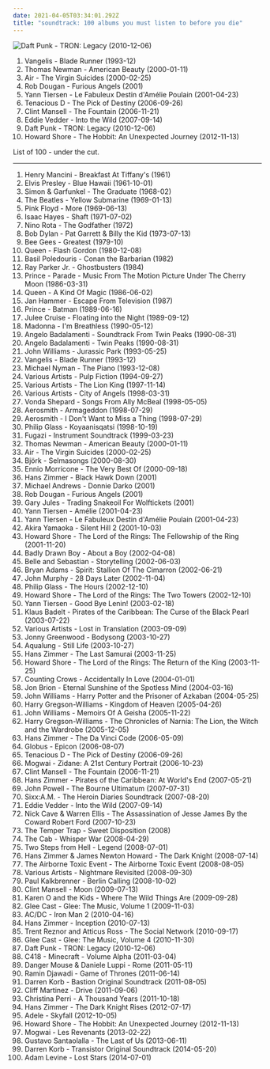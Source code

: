```yaml
---
date: 2021-04-05T03:34:01.292Z
title: "soundtrack: 100 albums you must listen to before you die"
---
```

![Daft Punk - TRON: Legacy (2010-12-06)](http://coverartarchive.org/release/fa023617-1585-4ae6-81b6-1a07c47ecb2a/6215572515-500.jpg "Daft Punk - TRON: Legacy (2010-12-06)")
<ol class="albums">
<li data-cover="https://img.discogs.com/MC6Qr43m3UtgFc1YvkWW2AI4mRQ=/fit-in/600x600/filters:strip_icc():format(jpeg):mode_rgb():quality(90)/discogs-images/R-2966893-1415299360-3990.jpeg.jpg" data-tags="soundtrack" role="button">Vangelis - Blade Runner (1993-12)</li>
<li data-cover="http://coverartarchive.org/release/fc8ab829-5388-4640-bb64-c41c4c1caea8/18688508262-500.jpg" data-tags="soundtrack" role="button">Thomas Newman - American Beauty (2000-01-11)</li>
<li data-cover="http://coverartarchive.org/release/f2720fc5-b57f-4639-a6e8-a1e50dcfd51b/1616160456-500.jpg" data-tags="soundtrack" role="button">Air - The Virgin Suicides (2000-02-25)</li>
<li data-cover="https://img.discogs.com/isniMsRL2XRq3oPsM1fVA2xo7Vk=/fit-in/600x601/filters:strip_icc():format(jpeg):mode_rgb():quality(90)/discogs-images/R-65770-1454768663-3762.jpeg.jpg" data-tags="electronic, trip-hop" role="button">Rob Dougan - Furious Angels (2001)</li>
<li data-cover="http://coverartarchive.org/release/0ecf61e2-f4dd-4f45-b18d-6dd8a966b511/10195795814-500.jpg" data-tags="soundtrack" role="button">Yann Tiersen - Le Fabuleux Destin d'Amélie Poulain (2001-04-23)</li>
<li data-cover="http://coverartarchive.org/release/b601a51c-fd3b-41cd-9d78-29efde7a3ffa/3160865970-500.jpg" data-tags="rock, comedy" role="button">Tenacious D - The Pick of Destiny (2006-09-26)</li>
<li data-cover="http://coverartarchive.org/release/33abead4-3015-438f-9ea3-97f2cc5cb278/6074705469-500.jpg" data-tags="soundtrack" role="button">Clint Mansell - The Fountain (2006-11-21)</li>
<li data-cover="http://coverartarchive.org/release/683bf534-5ce1-4818-be2d-38ddcd864eb3/7196832280-500.jpg" data-tags="soundtrack" role="button">Eddie Vedder - Into the Wild (2007-09-14)</li>
<li data-cover="http://coverartarchive.org/release/fa023617-1585-4ae6-81b6-1a07c47ecb2a/6215572515-500.jpg" data-tags="electronic, soundtrack" role="button">Daft Punk - TRON: Legacy (2010-12-06)</li>
<li data-cover="http://coverartarchive.org/release/d46315d7-ad4e-48af-80e7-75b41c28053d/3227188018-500.jpg" data-tags="soundtrack, commercial, 10s, 2010s, lord of the rings, tolkien, stunning, soulless, uninspired, jrr tolkien, hobbit radio" role="button">Howard Shore - The Hobbit: An Unexpected Journey (2012-11-13)</li>
</ol>
List of 100 - under the cut.
<!-- more -->

_________________

<ol class="albums">
<li data-cover="http://coverartarchive.org/release/50b212ff-cea7-379d-8bb4-340b985e1dd4/3204990971-500.jpg" data-tags="soundtrack" role="button">
Henry Mancini - Breakfast At Tiffany's (1961)
</li>
<li data-cover="http://coverartarchive.org/release/551061cb-f598-41e9-9ecb-380e7f5d405f/7983485219-500.jpg" data-tags="1961, rock" role="button">
Elvis Presley - Blue Hawaii (1961-10-01)
</li>
<li data-cover="https://img.discogs.com/IZr2sOyIZQx4g59kA_LAWsky8vg=/fit-in/600x600/filters:strip_icc():format(jpeg):mode_rgb():quality(90)/discogs-images/R-7736871-1491835748-8438.jpeg.jpg" data-tags="soundtrack" role="button">
Simon & Garfunkel - The Graduate (1968-02)
</li>
<li data-cover="https://img.discogs.com/sQwFlK6c-QK2jZKxw047V7VIlk0=/fit-in/600x879/filters:strip_icc():format(jpeg):mode_rgb():quality(90)/discogs-images/R-11491229-1517276652-2327.jpeg.jpg" data-tags="rock, 60s" role="button">
The Beatles - Yellow Submarine (1969-01-13)
</li>
<li data-cover="http://coverartarchive.org/release/3ac5a1f8-51d0-3db3-bfdc-c5803d8f2799/14207788461-500.jpg" data-tags="progressive rock, psychedelic rock, 60s, soundtrack" role="button">
Pink Floyd - More (1969-06-13)
</li>
<li data-cover="https://img.discogs.com/q6XwdY197YGTMsvdFkDHumI5Eak=/fit-in/358x360/filters:strip_icc():format(jpeg):mode_rgb():quality(90)/discogs-images/R-1903097-1251310171.jpeg.jpg" data-tags="soundtrack, soul, funk" role="button">
Isaac Hayes - Shaft (1971-07-02)
</li>
<li data-cover="http://coverartarchive.org/release/b307451c-46e8-403c-8a6c-21bce789b649/16084309080-500.jpg" data-tags="soundtrack" role="button">
Nino Rota - The Godfather (1972)
</li>
<li data-cover="https://img.discogs.com/dLvUBeaGRpebiGSGlXElAfBzW7E=/fit-in/600x534/filters:strip_icc():format(jpeg):mode_rgb():quality(90)/discogs-images/R-2884262-1305639329.jpeg.jpg" data-tags="soundtrack, folk" role="button">
Bob Dylan - Pat Garrett & Billy the Kid (1973-07-13)
</li>
<li data-cover="http://coverartarchive.org/release/b74306eb-15ac-4d9c-9780-a86ad6a87a10/21650782271-500.jpg" data-tags="soundtrack, pop, 70s, uk, easy listening, bee gees, 00s, disco pop" role="button">
Bee Gees - Greatest (1979-10)
</li>
<li data-cover="https://img.discogs.com/OmsxWs4-CmOFOsnpZDOij0PBi2Q=/fit-in/600x600/filters:strip_icc():format(jpeg):mode_rgb():quality(90)/discogs-images/R-1754595-1377707976-4707.jpeg.jpg" data-tags="soundtrack" role="button">
Queen - Flash Gordon (1980-12-08)
</li>
<li data-cover="https://img.discogs.com/1Q1pf6mzRlKK6w7XxlNFKRDI7oI=/fit-in/500x500/filters:strip_icc():format(jpeg):mode_rgb():quality(90)/discogs-images/R-1147346-1295073983.jpeg.jpg" data-tags="soundtrack" role="button">
Basil Poledouris - Conan the Barbarian (1982)
</li>
<li data-cover="http://coverartarchive.org/release/8aea6e91-424a-48de-8f72-83d8d6716fff/6868315355-500.jpg" data-tags="soundtrack, ghostbusters, pop" role="button">
Ray Parker Jr. - Ghostbusters (1984)
</li>
<li data-cover="http://coverartarchive.org/release/41bb7cd9-f05f-4df3-a360-5ee2bd931325/12259794502-500.jpg" data-tags="soundtrack, 80s, unique, 1980s, film soundtrack, movie music, akrazia, princeprinceprince" role="button">
Prince - Parade - Music From The Motion Picture Under The Cherry Moon (1986-03-31)
</li>
<li data-cover="http://coverartarchive.org/release/e32e471f-f8ae-47f2-bb0a-61347f771d43/4329238973-500.jpg" data-tags="classic rock, rock, 80s" role="button">
Queen - A Kind Of Magic (1986-06-02)
</li>
<li data-cover="https://img.discogs.com/F654PH-V0T2HKRiFwpsL4eyYF2w=/fit-in/600x600/filters:strip_icc():format(jpeg):mode_rgb():quality(90)/discogs-images/R-182988-1162275487.jpeg.jpg" data-tags="soundtrack, miami vice" role="button">
Jan Hammer - Escape From Television (1987)
</li>
<li data-cover="http://coverartarchive.org/release/256007d2-4ac6-45ba-8053-e3e497cfd66c/2839903465-500.jpg" data-tags="soundtrack" role="button">
Prince - Batman (1989-06-16)
</li>
<li data-cover="http://coverartarchive.org/release/653617f7-c764-4f52-a4ba-e6a130a6c87d/5409164245-500.jpg" data-tags="twin peaks, dream pop" role="button">
Julee Cruise - Floating into the Night (1989-09-12)
</li>
<li data-cover="http://coverartarchive.org/release/df7ea720-4e63-4de8-b6f6-b64a7776098b/15625632616-500.jpg" data-tags="soundtrack, 90s, jazz, pop" role="button">
Madonna - I'm Breathless (1990-05-12)
</li>
<li data-cover="https://img.discogs.com/pDhLBqBs6D8ODY8kSrKc0iguskY=/fit-in/600x925/filters:strip_icc():format(jpeg):mode_rgb():quality(90)/discogs-images/R-1585572-1431987750-2872.jpeg.jpg" data-tags="soundtrack" role="button">
Angelo Badalamenti - Soundtrack From Twin Peaks (1990-08-31)
</li>
<li data-cover="https://img.discogs.com/nuKaRqtEek4RrITM1-7V7-Y6gtE=/fit-in/600x600/filters:strip_icc():format(jpeg):mode_rgb():quality(90)/discogs-images/R-15764513-1597359569-7785.jpeg.jpg" data-tags="soundtrack" role="button">
Angelo Badalamenti - Twin Peaks (1990-08-31)
</li>
<li data-cover="https://img.discogs.com/tBpF-ixSSgM5xE1TqA0XgJcJ-Uc=/fit-in/600x450/filters:strip_icc():format(jpeg):mode_rgb():quality(90)/discogs-images/R-13411347-1555094420-6828.mpo.jpg" data-tags="soundtrack" role="button">
John Williams - Jurassic Park (1993-05-25)
</li>
<li data-cover="https://img.discogs.com/MC6Qr43m3UtgFc1YvkWW2AI4mRQ=/fit-in/600x600/filters:strip_icc():format(jpeg):mode_rgb():quality(90)/discogs-images/R-2966893-1415299360-3990.jpeg.jpg" data-tags="soundtrack" role="button">
Vangelis - Blade Runner (1993-12)
</li>
<li data-cover="http://coverartarchive.org/release/4bf88b0f-9999-4a7f-b4be-cd7f9e2a8599/28293994702-500.jpg" data-tags="soundtrack, piano" role="button">
Michael Nyman - The Piano (1993-12-08)
</li>
<li data-cover="http://coverartarchive.org/release/adccd851-a871-4f32-997d-2b19819b16d2/14178336019-500.jpg" data-tags="soundtrack" role="button">
Various Artists - Pulp Fiction (1994-09-27)
</li>
<li data-cover="http://coverartarchive.org/release/01e97e43-dc06-4e7e-8541-976064584683/9301874559-500.jpg" data-tags="soundtrack, disney" role="button">
Various Artists - The Lion King (1997-11-14)
</li>
<li data-cover="http://coverartarchive.org/release/eb3b8e6a-5f24-4381-ab16-117624b4612b/11633872587-500.jpg" data-tags="soundtrack" role="button">
Various Artists - City of Angels (1998-03-31)
</li>
<li data-cover="http://coverartarchive.org/release/96d4e197-0451-36ea-bc71-3692b0bc16ab/5228985911-500.jpg" data-tags="soundtrack, female vocalists" role="button">
Vonda Shepard - Songs From Ally McBeal (1998-05-05)
</li>
<li data-cover="http://coverartarchive.org/release/37958dba-1767-4d8a-b242-11d6a0add333/1628998671-500.jpg" data-tags="rock" role="button">
Aerosmith - Armageddon (1998-07-29)
</li>
<li data-cover="https://img.discogs.com/dTHgcizVpZSd0ruVNUP4Dh83Hsc=/fit-in/600x244/filters:strip_icc():format(jpeg):mode_rgb():quality(90)/discogs-images/R-1930078-1432339957-5255.jpeg.jpg" data-tags="soundtrack" role="button">
Aerosmith - I Don't Want to Miss a Thing (1998-07-29)
</li>
<li data-cover="http://coverartarchive.org/release/4384b7ba-b7ab-3ffe-96a0-409d9128ce02/5874879149-500.jpg" data-tags="soundtrack, minimalism" role="button">
Philip Glass - Koyaanisqatsi (1998-10-19)
</li>
<li data-cover="http://coverartarchive.org/release/c2b99ec3-2761-4874-bd22-8890ef358119/3128751725-500.jpg" data-tags="soundtrack, post-hardcore" role="button">
Fugazi - Instrument Soundtrack (1999-03-23)
</li>
<li data-cover="http://coverartarchive.org/release/fc8ab829-5388-4640-bb64-c41c4c1caea8/18688508262-500.jpg" data-tags="soundtrack" role="button">
Thomas Newman - American Beauty (2000-01-11)
</li>
<li data-cover="http://coverartarchive.org/release/f2720fc5-b57f-4639-a6e8-a1e50dcfd51b/1616160456-500.jpg" data-tags="soundtrack" role="button">
Air - The Virgin Suicides (2000-02-25)
</li>
<li data-cover="https://img.discogs.com/mjjBxjilzai8Lg9Dc3Qq7gQqc04=/fit-in/600x600/filters:strip_icc():format(jpeg):mode_rgb():quality(90)/discogs-images/R-1861164-1256085468.jpeg.jpg" data-tags="soundtrack" role="button">
Björk - Selmasongs (2000-08-30)
</li>
<li data-cover="https://img.discogs.com/DEdVGVFUwZYJ0zYDlut8V3QyHtE=/fit-in/300x301/filters:strip_icc():format(jpeg):mode_rgb():quality(90)/discogs-images/R-2334525-1277712827.jpeg.jpg" data-tags="soundtrack" role="button">
Ennio Morricone - The Very Best Of (2000-09-18)
</li>
<li data-cover="http://coverartarchive.org/release/ae98afed-c166-44f8-95cd-6e94412d7d09/10316329614-500.jpg" data-tags="soundtrack" role="button">
Hans Zimmer - Black Hawk Down (2001)
</li>
<li data-cover="http://coverartarchive.org/release/51689724-ce1f-4741-976a-e695898c6480/15868898265-500.jpg" data-tags="soundtrack" role="button">
Michael Andrews - Donnie Darko (2001)
</li>
<li data-cover="https://img.discogs.com/isniMsRL2XRq3oPsM1fVA2xo7Vk=/fit-in/600x601/filters:strip_icc():format(jpeg):mode_rgb():quality(90)/discogs-images/R-65770-1454768663-3762.jpeg.jpg" data-tags="electronic, trip-hop" role="button">
Rob Dougan - Furious Angels (2001)
</li>
<li data-cover="https://img.discogs.com/bFS_vKx00XYl0bMJz4qBLLOgzL4=/fit-in/600x587/filters:strip_icc():format(jpeg):mode_rgb():quality(90)/discogs-images/R-1435105-1497130670-2526.jpeg.jpg" data-tags="soundtrack, sad, folk rock" role="button">
Gary Jules - Trading Snakeoil For Wolftickets (2001)
</li>
<li data-cover="http://coverartarchive.org/release/71932455-067b-4fcb-b9e4-2cb16da0bb96/1383827288-500.jpg" data-tags="soundtrack" role="button">
Yann Tiersen - Amélie (2001-04-23)
</li>
<li data-cover="http://coverartarchive.org/release/0ecf61e2-f4dd-4f45-b18d-6dd8a966b511/10195795814-500.jpg" data-tags="soundtrack" role="button">
Yann Tiersen - Le Fabuleux Destin d'Amélie Poulain (2001-04-23)
</li>
<li data-cover="http://coverartarchive.org/release/a5e56387-0ee3-4824-9e48-58babcb03363/7925565027-500.jpg" data-tags="soundtrack" role="button">
Akira Yamaoka - Silent Hill 2 (2001-10-03)
</li>
<li data-cover="http://coverartarchive.org/release/495652e1-d9b7-40c5-8490-10a87b91dba6/18382478913-500.jpg" data-tags="soundtrack" role="button">
Howard Shore - The Lord of the Rings: The Fellowship of the Ring (2001-11-20)
</li>
<li data-cover="https://img.discogs.com/cfc9e7fd50d7c9c08931869b95f6849a01d0635d/images/spacer.gif" data-tags="soundtrack" role="button">
Badly Drawn Boy - About a Boy (2002-04-08)
</li>
<li data-cover="http://coverartarchive.org/release/6d1d433e-709b-4c6b-8d09-7e8b845be806/4629393369-500.jpg" data-tags="soundtrack, indie pop, indie, 00s" role="button">
Belle and Sebastian - Storytelling (2002-06-03)
</li>
<li data-cover="http://coverartarchive.org/release/7a95dddf-27be-4fb2-8f12-a1b037e13bac/24832938889-500.jpg" data-tags="soundtrack, rock" role="button">
Bryan Adams - Spirit: Stallion Of The Cimarron (2002-06-21)
</li>
<li data-cover="http://coverartarchive.org/release/0112d2f1-f978-461e-b92f-8c9a31462d11/2572749895-500.jpg" data-tags="soundtrack" role="button">
John Murphy - 28 Days Later (2002-11-04)
</li>
<li data-cover="http://coverartarchive.org/release/804ece5f-aabc-4d96-884e-9b1360aa22db/3246853878-500.jpg" data-tags="soundtrack" role="button">
Philip Glass - The Hours (2002-12-10)
</li>
<li data-cover="http://coverartarchive.org/release/c10f248d-de57-48c6-884e-6a8b1d3eaf83/6109068027-500.jpg" data-tags="soundtrack" role="button">
Howard Shore - The Lord of the Rings: The Two Towers (2002-12-10)
</li>
<li data-cover="http://coverartarchive.org/release/d9882d0a-35e8-416d-a42e-aa80ddb8baa1/4084831021-500.jpg" data-tags="soundtrack" role="button">
Yann Tiersen - Good Bye Lenin! (2003-02-18)
</li>
<li data-cover="http://coverartarchive.org/release/60ab4650-3700-3324-bb98-39634b39d312/16752377340-500.jpg" data-tags="soundtrack" role="button">
Klaus Badelt - Pirates of the Caribbean: The Curse of the Black Pearl (2003-07-22)
</li>
<li data-cover="http://coverartarchive.org/release/3a27798e-f3df-485d-b50d-5b2ddd3c908a/8838759820-500.jpg" data-tags="soundtrack" role="button">
Various Artists - Lost in Translation (2003-09-09)
</li>
<li data-cover="https://img.discogs.com/1p0S0i7CoUBZT7Iv7NiRs03R29U=/fit-in/600x588/filters:strip_icc():format(jpeg):mode_rgb():quality(90)/discogs-images/R-8116076-1455457650-7461.jpeg.jpg" data-tags="experimental" role="button">
Jonny Greenwood - Bodysong (2003-10-27)
</li>
<li data-cover="https://img.discogs.com/gYxoN-72kWeAh8P9r1tU-E_cU0Y=/fit-in/600x600/filters:strip_icc():format(jpeg):mode_rgb():quality(90)/discogs-images/R-6565879-1422128249-5189.jpeg.jpg" data-tags="2003, soundtrack, jazz, chill, alternative, power pop, singer-songwriter, britpop, pop-rock, io, amaranth, purchase, hard to find, maarts, still life, happy at work, favorite cds, thoughtfully, wanted album, granka, go get it" role="button">
Aqualung - Still Life (2003-10-27)
</li>
<li data-cover="http://coverartarchive.org/release/38bbd5dc-b26c-49ea-96d5-7a39be22776b/21076376416-500.jpg" data-tags="soundtrack" role="button">
Hans Zimmer - The Last Samurai (2003-11-25)
</li>
<li data-cover="http://coverartarchive.org/release/4a80ef31-718c-44fb-8520-48d87e81f1f2/7716901712-500.jpg" data-tags="soundtrack" role="button">
Howard Shore - The Lord of the Rings: The Return of the King (2003-11-25)
</li>
<li data-cover="http://coverartarchive.org/release/490c329a-7ce9-4eb0-9b00-52175419d031/14684164202-500.jpg" data-tags="soundtrack, shrek" role="button">
Counting Crows - Accidentally In Love (2004-01-01)
</li>
<li data-cover="https://img.discogs.com/H5Fl6i75kvP3PVId2ZOKtedunCs=/fit-in/600x598/filters:strip_icc():format(jpeg):mode_rgb():quality(90)/discogs-images/R-13692055-1559136400-9381.jpeg.jpg" data-tags="soundtrack" role="button">
Jon Brion - Eternal Sunshine of the Spotless Mind (2004-03-16)
</li>
<li data-cover="https://img.discogs.com/taIy7Oii-_uBKwT_4AEEiYiKP3A=/fit-in/600x600/filters:strip_icc():format(jpeg):mode_rgb():quality(90)/discogs-images/R-3928109-1349801224-8323.jpeg.jpg" data-tags="soundtrack, harry potter" role="button">
John Williams - Harry Potter and the Prisoner of Azkaban (2004-05-25)
</li>
<li data-cover="https://img.discogs.com/Z6aX9VIjM95v_om-rchATZmxrP0=/fit-in/600x612/filters:strip_icc():format(jpeg):mode_rgb():quality(90)/discogs-images/R-9517332-1482011560-9180.jpeg.jpg" data-tags="soundtrack" role="button">
Harry Gregson-Williams - Kingdom of Heaven (2005-04-26)
</li>
<li data-cover="http://coverartarchive.org/release/72301ba2-c6e8-4cbb-a766-675b3df2bbe5/3772124101-500.jpg" data-tags="soundtrack" role="button">
John Williams - Memoirs Of A Geisha (2005-11-22)
</li>
<li data-cover="http://coverartarchive.org/release/65c64965-14bd-40d4-929a-23d8ee62a623/8183556387-500.jpg" data-tags="soundtrack" role="button">
Harry Gregson-Williams - The Chronicles of Narnia: The Lion, the Witch and the Wardrobe (2005-12-05)
</li>
<li data-cover="http://coverartarchive.org/release/f142c220-050f-4c8a-be9d-2cdc818376be/21236770976-500.jpg" data-tags="soundtrack" role="button">
Hans Zimmer - The Da Vinci Code (2006-05-09)
</li>
<li data-cover="http://coverartarchive.org/release/e514a7f6-34a6-4327-b218-8e490e99b5c0/8258928983-500.jpg" data-tags="soundtrack, orchestral, globus" role="button">
Globus - Epicon (2006-08-07)
</li>
<li data-cover="http://coverartarchive.org/release/b601a51c-fd3b-41cd-9d78-29efde7a3ffa/3160865970-500.jpg" data-tags="rock, comedy" role="button">
Tenacious D - The Pick of Destiny (2006-09-26)
</li>
<li data-cover="https://img.discogs.com/wlpdR9G9uNwA73eCGfS9NIErWh8=/fit-in/560x491/filters:strip_icc():format(jpeg):mode_rgb():quality(90)/discogs-images/R-719826-1158229502.jpeg.jpg" data-tags="football" role="button">
Mogwai - Zidane: A 21st Century Portrait (2006-10-23)
</li>
<li data-cover="http://coverartarchive.org/release/33abead4-3015-438f-9ea3-97f2cc5cb278/6074705469-500.jpg" data-tags="soundtrack" role="button">
Clint Mansell - The Fountain (2006-11-21)
</li>
<li data-cover="http://coverartarchive.org/release/9bf9f1bb-d1b1-44c3-9ba3-d8a9a2aba4c2/8195897318-500.jpg" data-tags="soundtrack" role="button">
Hans Zimmer - Pirates of the Caribbean: At World's End (2007-05-21)
</li>
<li data-cover="http://coverartarchive.org/release/38102be2-fb5d-4dca-bae3-e9586c5bb8a9/9163744995-500.jpg" data-tags="soundtrack" role="button">
John Powell - The Bourne Ultimatum (2007-07-31)
</li>
<li data-cover="http://coverartarchive.org/release/15ad26f8-465a-37e2-b201-f8fd1d5fa48b/19388240200-500.jpg" data-tags="hard rock" role="button">
Sixx:A.M. - The Heroin Diaries Soundtrack (2007-08-20)
</li>
<li data-cover="http://coverartarchive.org/release/683bf534-5ce1-4818-be2d-38ddcd864eb3/7196832280-500.jpg" data-tags="soundtrack" role="button">
Eddie Vedder - Into the Wild (2007-09-14)
</li>
<li data-cover="http://coverartarchive.org/release/27726944-0886-3373-b692-0e9324637870/4083569167-500.jpg" data-tags="soundtrack" role="button">
Nick Cave & Warren Ellis - The Assassination of Jesse James By the Coward Robert Ford (2007-10-23)
</li>
<li data-cover="http://coverartarchive.org/release/24fef968-ef90-4f90-ac89-e1e0cbb5ee0f/19080096762-500.jpg" data-tags="rock, australian" role="button">
The Temper Trap - Sweet Disposition (2008)
</li>
<li data-cover="http://coverartarchive.org/release/1d053c05-b481-4812-80fc-ed68c8ab3411/24142272319-500.jpg" data-tags="alternative, the cab" role="button">
The Cab - Whisper War (2008-04-29)
</li>
<li data-cover="http://coverartarchive.org/release/b49fef96-5b9c-4656-9b99-82cd80472706/8265525094-500.jpg" data-tags="soundtrack" role="button">
Two Steps from Hell - Legend (2008-07-01)
</li>
<li data-cover="https://img.discogs.com/EO4tmF4L3bRSVSeSkTD5aNzF3Ak=/fit-in/506x500/filters:strip_icc():format(jpeg):mode_rgb():quality(90)/discogs-images/R-1486045-1309206695.jpeg.jpg" data-tags="soundtrack" role="button">
Hans Zimmer & James Newton Howard - The Dark Knight (2008-07-14)
</li>
<li data-cover="http://coverartarchive.org/release/e376f404-5229-4774-b2b3-1aeed5aa6f7a/17796794761-500.jpg" data-tags="indie rock" role="button">
The Airborne Toxic Event - The Airborne Toxic Event (2008-08-05)
</li>
<li data-cover="http://coverartarchive.org/release/9ddd8d7d-0fc5-4567-8867-daa9d5f4b922/8447269122-500.jpg" data-tags="soundtrack" role="button">
Various Artists - Nightmare Revisited (2008-09-30)
</li>
<li data-cover="http://coverartarchive.org/release/3beed398-780c-401f-b588-d29178e6862c/2178317994-500.jpg" data-tags="soundtrack, electronic, techno, minimal techno" role="button">
Paul Kalkbrenner - Berlin Calling (2008-10-02)
</li>
<li data-cover="https://img.discogs.com/EvzWlQmx35ulZwcexVdSEObUGSs=/fit-in/600x594/filters:strip_icc():format(jpeg):mode_rgb():quality(90)/discogs-images/R-15721185-1596559946-2217.jpeg.jpg" data-tags="soundtrack" role="button">
Clint Mansell - Moon (2009-07-13)
</li>
<li data-cover="https://img.discogs.com/WL6FOy4opP-7Qiv-i_sGolZlehk=/fit-in/600x600/filters:strip_icc():format(jpeg):mode_rgb():quality(90)/discogs-images/R-2326183-1284616015.jpeg.jpg" data-tags="soundtrack" role="button">
Karen O and the Kids - Where The Wild Things Are (2009-09-28)
</li>
<li data-cover="https://via.placeholder.com/450" data-tags="glee" role="button">
Glee Cast - Glee: The Music, Volume 1 (2009-11-03)
</li>
<li data-cover="http://coverartarchive.org/release/1da05321-a8ba-436e-a1a6-98822ea28e94/23564387481-500.jpg" data-tags="soundtrack, hard rock" role="button">
AC/DC - Iron Man 2 (2010-04-16)
</li>
<li data-cover="http://coverartarchive.org/release/dc77999c-ebb4-4ad0-a8d4-8a3aa503eaaa/5502447388-500.jpg" data-tags="soundtrack" role="button">
Hans Zimmer - Inception (2010-07-13)
</li>
<li data-cover="http://coverartarchive.org/release/998e28f9-ed94-4de1-af8e-8dc544c1ab31/10072281735-500.jpg" data-tags="soundtrack" role="button">
Trent Reznor and Atticus Ross - The Social Network (2010-09-17)
</li>
<li data-cover="http://coverartarchive.org/release/6259795c-b80b-4b8c-aeff-26339437c4ba/25392360373-500.jpg" data-tags="glee" role="button">
Glee Cast - Glee: The Music, Volume 4 (2010-11-30)
</li>
<li data-cover="http://coverartarchive.org/release/fa023617-1585-4ae6-81b6-1a07c47ecb2a/6215572515-500.jpg" data-tags="electronic, soundtrack" role="button">
Daft Punk - TRON: Legacy (2010-12-06)
</li>
<li data-cover="http://coverartarchive.org/release/5e396e48-5bc1-4d28-ab34-ee77dc534fed/22120675980-500.jpg" data-tags="ambient" role="button">
C418 - Minecraft - Volume Alpha (2011-03-04)
</li>
<li data-cover="http://coverartarchive.org/release/8edf7d27-a94d-425a-9ce7-9b497b61e8e7/1210446198-500.jpg" data-tags="western" role="button">
Danger Mouse & Daniele Luppi - Rome (2011-05-11)
</li>
<li data-cover="http://coverartarchive.org/release/09b18d6a-da34-4671-b1a7-3ea4f8fe571d/3251479274-500.jpg" data-tags="soundtrack" role="button">
Ramin Djawadi - Game of Thrones (2011-06-14)
</li>
<li data-cover="http://coverartarchive.org/release/c4016d7e-9cdd-4df3-8fc7-02b90d95a304/1517678811-500.jpg" data-tags="soundtrack, trip-hop" role="button">
Darren Korb - Bastion Original Soundtrack (2011-08-05)
</li>
<li data-cover="http://coverartarchive.org/release/929c7f0c-8d6e-4862-baf4-ef2fc65fd990/6298370415-500.jpg" data-tags="soundtrack, electronic" role="button">
Cliff Martinez - Drive (2011-09-06)
</li>
<li data-cover="http://coverartarchive.org/release/0e32a277-a975-4b9d-aec0-01cf922e9e63/22180844894-500.jpg" data-tags="pop, a thousand years" role="button">
Christina Perri - A Thousand Years (2011-10-18)
</li>
<li data-cover="https://img.discogs.com/qNXcjTVEm3KRkToIBlB5UvpMeHA=/fit-in/600x600/filters:strip_icc():format(jpeg):mode_rgb():quality(90)/discogs-images/R-4856797-1377631990-4075.jpeg.jpg" data-tags="soundtrack" role="button">
Hans Zimmer - The Dark Knight Rises (2012-07-17)
</li>
<li data-cover="https://img.discogs.com/HFkTedHFU_n7DiYFsLbpUulZNHY=/fit-in/419x418/filters:strip_icc():format(jpeg):mode_rgb():quality(90)/discogs-images/R-3925759-1349456520-4101.jpeg.jpg" data-tags="adele" role="button">
Adele - Skyfall (2012-10-05)
</li>
<li data-cover="http://coverartarchive.org/release/d46315d7-ad4e-48af-80e7-75b41c28053d/3227188018-500.jpg" data-tags="soundtrack, commercial, 10s, 2010s, lord of the rings, tolkien, stunning, soulless, uninspired, jrr tolkien, hobbit radio" role="button">
Howard Shore - The Hobbit: An Unexpected Journey (2012-11-13)
</li>
<li data-cover="http://coverartarchive.org/release/b8b1da1c-0680-44e5-bcf5-71aec47c8d46/19983444195-500.jpg" data-tags="soundtrack, instrumental, post-rock" role="button">
Mogwai - Les Revenants (2013-02-22)
</li>
<li data-cover="http://coverartarchive.org/release/8440d67b-e5f6-4836-8496-fa3c8f207ea5/5344526170-500.jpg" data-tags="soundtrack" role="button">
Gustavo Santaolalla - The Last of Us (2013-06-11)
</li>
<li data-cover="http://coverartarchive.org/release/344282ce-0786-4850-8da7-395e486098ae/9102112221-500.jpg" data-tags="soundtrack" role="button">
Darren Korb - Transistor Original Soundtrack (2014-05-20)
</li>
<li data-cover="http://coverartarchive.org/release/23b00a21-b663-4647-ab49-68f694d40776/8324756218-500.jpg" data-tags="soundtrack, pop, ballad, movie, adam levine" role="button">
Adam Levine - Lost Stars (2014-07-01)
</li>
</ol>